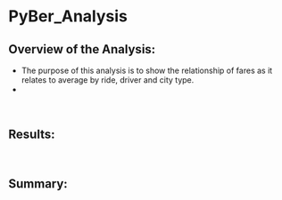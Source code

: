 # PyBer_Analysis

## Overview of the Analysis:
- The purpose of this analysis is to show the relationship of fares as it relates to average by ride, driver and city type.
- 

$~$

## Results:

$~$

## Summary:
